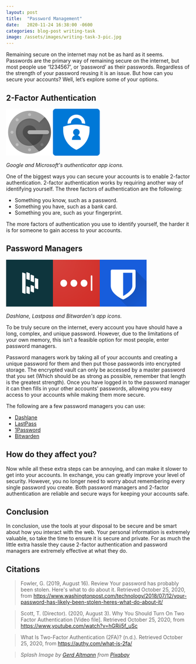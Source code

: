 ```yaml
---
layout: post
title:  "Password Management"
date:   2020-11-24 16:38:00 -0600
categories: blog-post writing-task
image: /assets/images/writing-task-3-pic.jpg
---
```


Remaining secure on the internet may not be as hard as it seems. Passwords are the primary way of remaining secure on the internet, but most people use ‘1234567’, or ‘password’ as their passwords. Regardless of the strength of your password reusing it is an issue. But how can you secure your accounts? Well, let’s explore some of your options.

## 2-Factor Authentication
![Google Authenticator](/assets/20-11-24/Google_Authenticator.png)![Microsoft Authenticator](/assets/20-11-24/Microsoft_Authenticator.png)

*Google and Microsoft's authenticator app icons.*

One of the biggest ways you can secure your accounts is to enable 2-factor authentication. 2-factor authentication works by requiring another way of identifying yourself. The three factors of authentication are the following:
* Something you know, such as a password.
* Something you have, such as a bank card.
* Something you are, such as your fingerprint.

The more factors of authentication you use to identify yourself, the harder it is for someone to gain access to your accounts.

## Password Managers
![Dashlane](/assets/20-11-24/Dashlane.png)![Lastpass](/assets/20-11-24/Lastpass.png)![Bitwarden](/assets/20-11-24/Bitwarden.png)

*Dashlane, Lastpass and Bitwarden's app icons.*

To be truly secure on the internet, every account you have should have a long, complex, and unique password. However, due to the limitations of your own memory, this isn’t a feasible option for most people, enter password managers.

Password managers work by taking all of your accounts and creating a unique password for them and then put those passwords into encrypted storage. The encrypted vault can only be accessed by a master password that you set (Which should be as strong as possible, remember that length is the greatest strength). Once you have logged in to the password manager it can then fills in your other accounts’ passwords, allowing you easy access to your accounts while making them more secure.

The following are a few password managers you can use:
* [Dashlane](https://www.dashlane.com/)
* [LastPass](https://www.lastpass.com/)
* [1Password](https://1password.com/)
* [Bitwarden](https://bitwarden.com/)


## How do they affect you?
Now while all these extra steps can be annoying, and can make it slower to get into your accounts. In exchange, you can greatly improve your level of security. However, you no longer need to worry about remembering every single password you create. Both password managers and 2-factor authentication are reliable and secure ways for keeping your accounts safe.

## Conclusion 
 
In conclusion, use the tools at your disposal to be secure and be smart about how you interact with the web. Your personal information is extremely valuable, so take the time to ensure it is secure and private. For as much the little extra hassle they cause 2-factor authentication and password managers are extremely effective at what they do.

## Citations
> Fowler, G. (2019, August 16). Review  Your password has probably been stolen. Here's what to do about it. Retrieved October 25, 2020, from https://www.washingtonpost.com/technology/2018/07/12/your-password-has-likely-been-stolen-heres-what-do-about-it/

> Scott, T. (Director). (2020, August 3). Why You Should Turn On Two Factor Authentication [Video file]. Retrieved October 25, 2020, from https://www.youtube.com/watch?v=hGRii5f_uSc

> What Is Two-Factor Authentication (2FA)? (n.d.). Retrieved October 25, 2020, from https://authy.com/what-is-2fa/


> *Splash Image by [Gerd Altmann](https://pixabay.com/users/geralt-9301/?utm_source=link-attribution&amp;utm_medium=referral&amp;utm_campaign=image&amp;utm_content=3938434) from [Pixabay](https://pixabay.com/?utm_source=link-attribution&amp;utm_medium=referral&amp;utm_campaign=image&amp;utm_content=3938434)*